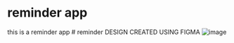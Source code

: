 # reminder app
this is a reminder app
#   r e m i n d e r 
 DESIGN CREATED USING FIGMA
 ![image](https://github.com/user-attachments/assets/0c089ecc-f12d-46fe-8a80-61dc318456f3)
